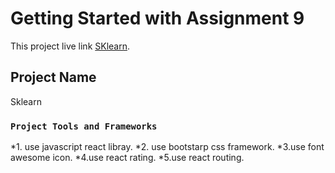 # Getting Started with Assignment 9

This project live link [SKlearn](https://sk-learn.netlify.app/).

## Project Name
Sklearn


### `Project Tools and Frameworks`

*1. use javascript react libray.
*2. use bootstarp css framework.
*3.use font awesome icon.
*4.use react rating.
*5.use react routing.


